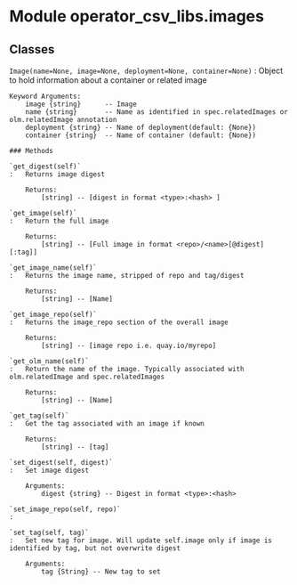 Module operator_csv_libs.images
===============================

Classes
-------

`Image(name=None, image=None, deployment=None, container=None)`
:   Object to hold information about a container or related image
    
    Keyword Arguments:
        image {string}      -- Image 
        name {string}       -- Name as identified in spec.relatedImages or olm.relatedImage annotation
        deployment {string} -- Name of deployment(default: {None})
        container {string}  -- Name of container (default: {None})

    ### Methods

    `get_digest(self)`
    :   Returns image digest 
        
        Returns:
            [string] -- [digest in format <type>:<hash> ]

    `get_image(self)`
    :   Return the full image 
        
        Returns:
            [string] -- [Full image in format <repo>/<name>[@digest][:tag]]

    `get_image_name(self)`
    :   Returns the image name, stripped of repo and tag/digest
        
        Returns:
            [string] -- [Name]

    `get_image_repo(self)`
    :   Returns the image_repo section of the overall image
        
        Returns:
            [string] -- [image repo i.e. quay.io/myrepo]

    `get_olm_name(self)`
    :   Return the name of the image. Typically associated with olm.relatedImage and spec.relatedImages
        
        Returns:
            [string] -- [Name]

    `get_tag(self)`
    :   Get the tag associated with an image if known
        
        Returns:
            [string] -- [tag]

    `set_digest(self, digest)`
    :   Set image digest
        
        Arguments:
            digest {string} -- Digest in format <type>:<hash>

    `set_image_repo(self, repo)`
    :

    `set_tag(self, tag)`
    :   Set new tag for image. Will update self.image only if image is identified by tag, but not overwrite digest
        
        Arguments:
            tag {String} -- New tag to set